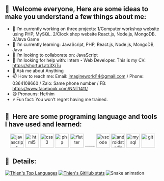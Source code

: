 <h2> 🚀 &nbsp;Welcome everyone, Here are some ideas to make you understand a few things about me:</h2>

- 🔭 I’m currently working on three projects: 1/Computer workshop website using PHP, MySQL. 2/Clock shop website React.js, Node.js, MongoDB. 3/Java Game
- 🌱 I’m currently learning: JavaScript, PHP, React.js, Node.js, MongoDB, Java
- 👯 I’m looking to collaborate on: JavaScript
- 🤔 I’m looking for help with: Intern - Web Developer.
This is my CV: https://shorturl.at/3XjTu
- 💬 Ask me about Anything
- 📫 How to reach me: Email: imagineworld14@gmail.com / Phone: 0364108660 / Zalo: Same phone number / FB: https://www.facebook.com/NNT1411/
- 😄 Pronouns: He/him
- ⚡ Fun fact: You won't regret having me trained.

<h2> 🚀 &nbsp;Here are some programing language and tools I have used and learned:</h2>
<p align="center">
<img src="https://cdn.jsdelivr.net/gh/devicons/devicon/icons/javascript/javascript-original.svg" alt="javascript" width="45" height="45"/>
<img src="https://cdn.jsdelivr.net/gh/devicons/devicon/icons/html5/html5-original-wordmark.svg" alt="html5" width="45" height="45"/>      
<img src="https://cdn.jsdelivr.net/gh/devicons/devicon/icons/css3/css3-original-wordmark.svg" alt="css3" width="45" height="45"/>
<img src="https://cdn.jsdelivr.net/gh/devicons/devicon/icons/php/php-original.svg" alt="php" width="45" height="45"/>
<img src="https://cdn.jsdelivr.net/gh/devicons/devicon/icons/flutter/flutter-original.svg" alt="flutter" width="45" height="45"/>
-----
<img src="https://cdn.jsdelivr.net/gh/devicons/devicon/icons/vscode/vscode-original.svg" alt="vscode" width="45" height="45"/>
<img src="https://cdn.jsdelivr.net/gh/devicons/devicon/icons/androidstudio/androidstudio-original.svg" alt="androidstudio" width="45" height="45"/>
<img src="https://cdn.jsdelivr.net/gh/devicons/devicon/icons/mysql/mysql-original.svg" alt="mysql" width="45" height="45"/>
<img src="https://cdn.jsdelivr.net/gh/devicons/devicon/icons/git/git-original.svg" alt="git" width="45" height="45"/>
</p>

<h2> 🚀 &nbsp;Details:</h2>

[![Thien's Top Languages](https://github-readme-stats.vercel.app/api/top-langs/?username=anuraghazra)](https://github.com/anuraghazra/github-readme-stats)
[![Thien's GitHub stats](https://github-readme-stats.vercel.app/api?username=testergithub14)](https://github.com/testergithub14/github-readme-stats)
![Snake animation](https://github.com/thepiyushmalhotra/thepiyushmalhotra/blob/output/github-contribution-grid-snake.svg)
